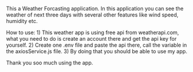 
This a Weather Forcasting application.
In this application you can see the weather of next three days with several other features like wind speed, humidity etc.

How to use:
    1) This weather app is using free api from weatherapi.com, what you need to do is create an account there and get the api key for yourself.
    2) Create one .env file and paste the api there, call the variable in the axiosService.js file.
    3) By doing that you should be able to use my app.

Thank you soo much using the app.